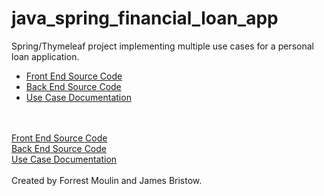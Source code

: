 # java_spring_financial_loan_app
Spring/Thymeleaf project implementing multiple use cases for a personal loan application. 
<ul>
  <li>
    <a href="https://github.com/ffm5113/java_spring_financial_loan_app/tree/master/src/main/resources">Front End Source Code</a>
  </li>
    <li>
      <a href="https://github.com/ffm5113/java_spring_financial_loan_app/tree/master/src/main/java/com/example/ist412se_group1_efinance">Back End Source Code</a>
  </li>
    <li>
      <a href="https://github.com/ffm5113/java_spring_financial_loan_app/blob/master/Forrest_Moulin_eFinance_Spring_Thymeleaf_App_Example.pdf">Use Case Documentation</a>
  </li>
  </ul>
  
<br><br>
<a href="https://github.com/ffm5113/java_spring_financial_loan_app/tree/master/src/main/resources">Front End Source Code</a>
<br>
<a href="https://github.com/ffm5113/java_spring_financial_loan_app/tree/master/src/main/java/com/example/ist412se_group1_efinance">Back End Source Code</a>
<br>
<a href="https://github.com/ffm5113/java_spring_financial_loan_app/blob/master/Forrest_Moulin_eFinance_Spring_Thymeleaf_App_Example.pdf">Use Case Documentation</a>
<br><br>
Created by Forrest Moulin and James Bristow. 
